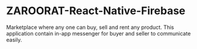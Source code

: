 # ZAROORAT-React-Native-Firebase
Marketplace where any one can buy, sell and rent any product. This application contain in-app messenger for buyer and seller to communicate easily.
